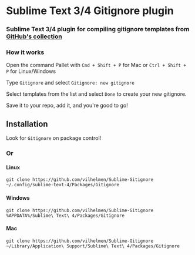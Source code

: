 # Sublime Text 3/4 Gitignore plugin

### Sublime Text 3/4 plugin for compiling gitignore templates from [GitHub's collection](https://github.com/github/gitignore)

### How it works
Open the command Pallet with ```Cmd + Shift + P``` for Mac or ```Ctrl + Shift + P``` for Linux/Windows

Type ```Gitignore``` and select ```Gitignore: new gitignore```

Select templates from the list and select `Done` to create your new gitignore.

Save it to your repo, add it, and you're good to go!

## Installation

Look for `Gitignore` on package control!

### Or

#### Linux

```
git clone https://github.com/vilhelmen/Sublime-Gitignore ~/.config/sublime-text-4/Packages/Gitignore
```

#### Windows

```
git clone https://github.com/vilhelmen/Sublime-Gitignore %APPDATA%/Sublime\ Text\ 4/Packages/Gitignore
```


#### Mac

```
git clone https://github.com/vilhelmen/Sublime-Gitignore ~/Library/Application\ Support/Sublime\ Text\ 4/Packages/Gitignore
```

